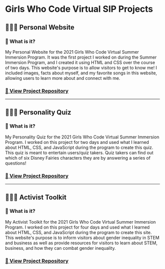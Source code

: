 # Girls Who Code Virtual SIP Projects

## 👩🏽‍💻 Personal Website
### 🤔 What is it?
My Personal Website for the 2021 Girls Who Code Virtual Summer Immersion Program. It was the first project I worked on during the Summer Immersion Program, and I created it using HTML and CSS over the course of two days. This website's purpose is to allow visitors to get to know me! I included images, facts about myself, and my favorite songs in this website, allowing users to learn more about and connect with me. <br>
### [📂 View Project Repository](https://github.com/slingann/GWC-Personal-Website)

---

## 👩🏽‍💻 Personality Quiz
### 🤔 What is it?
My Personality Quiz for the 2021 Girls Who Code Virtual Summer Immersion Program. I worked on this project for two days and used what I learned about HTML, CSS, and JavaScript during the program to create this quiz. This quiz is meant to entertain users/quiz takers. Quiz takers can find out which of six Disney Fairies characters they are by answering a series of questions! <br>
### [📂 View Project Repository](https://github.com/slingann/GWC-Personality-Quiz)

---

## 👩🏽‍💻 Activist Toolkit
### 🤔 What is it?
My Activist Toolkit for the 2021 Girls Who Code Virtual Summer Immersion Program. I worked on this project for four days and used what I learned about HTML, CSS, and JavaScript during the program to create this site. This website's purpose is to inform visitors about gender inequality in STEM and business as well as provide resources for visitors to learn about STEM, business, and how they can combat gender inequality. <br>
### [📂 View Project Repository](https://github.com/slingann/GWC-Activist-Toolkit)

